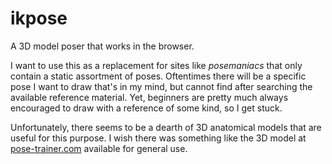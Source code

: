 # ikpose

A 3D model poser that works in the browser.

I want to use this as a replacement for sites like *posemaniacs* that only contain a static assortment of poses. Oftentimes there will be a specific pose I want to draw that's in my mind, but cannot find after searching the available reference material. Yet, beginners are pretty much always encouraged to draw with a reference of some kind, so I get stuck.

Unfortunately, there seems to be a dearth of 3D anatomical models that are useful for this purpose. I wish there was something like the 3D model at [pose-trainer.com](pose-trainer.com) available for general use.
